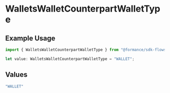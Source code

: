 # WalletsWalletCounterpartWalletType

## Example Usage

```typescript
import { WalletsWalletCounterpartWalletType } from "@formance/sdk-flows/models/components";

let value: WalletsWalletCounterpartWalletType = "WALLET";
```

## Values

```typescript
"WALLET"
```